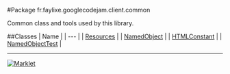 #Package fr.faylixe.googlecodejam.client.common
<p>Common class and tools used by this library.</p>
##Classes
| Name |
| --- |
| <a href="Resources.md"> Resources</a> |
| <a href="NamedObject.md"> NamedObject</a> |
| <a href="HTMLConstant.md"> HTMLConstant</a> |
| <a href="NamedObjectTest.md"> NamedObjectTest</a> |

---

[![Marklet](https://img.shields.io/badge/Generated%20by-Marklet-green.svg)](https://github.com/Faylixe/marklet)